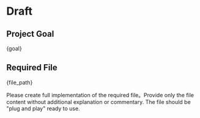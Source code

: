 # Draft

## Project Goal
{goal}

## Required File
{file_path}

Please create full implementation of the required file。Provide only the file content without additional explanation or commentary. The file should be "plug and play" ready to use.
